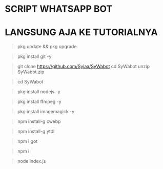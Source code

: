#    SCRIPT WHATSAPP BOT 
#  LANGSUNG AJA KE TUTORIALNYA
> pkg update && pkg upgrade

> pkg install git -y

> git clone https://github.com/Syiaa/SyWabot
> cd SyWabot
> unzip SyWabot.zip

> cd SyWabot

> pkg install nodejs -y

> pkg install ffmpeg -y

> pkg install imagemagick -y

> npm install-g cwebp

> npm install-g ytdl

> npm i got

> npm i

> node index.js
